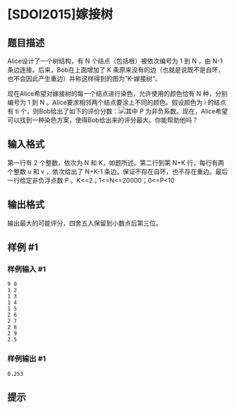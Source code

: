 # [SDOI2015]嫁接树

## 题目描述

Alice设计了一个树结构，有 N 个结点（包括根）被依次编号为 1 到 N ，由 N-1 条边连接。后来，Bob在上面增加了 K 条原来没有的边（也就是说既不是自环，也不会因此产生重边）并称这样得到的图为”K-嫁接树“。

现在Alice希望对嫁接树的每一个结点进行染色，允许使用的颜色恰有 N 种，分别编号为 1 到 N 。Alice要求相邻两个结点要涂上不同的颜色。假设颜色为 i 的结点有 ti 个，则Bob给出了如下的评价分数：![](/JudgeOnline/upload/201605/无标题(3).png)其中 P 为非负系数。现在，Alice希望可以找到一种染色方案，使得Bob给出来的评分最大。你能帮助他吗？


## 输入格式

第一行有 2 个整数，依次为 N 和 K，如题所述。第二行到第 N+K 行，每行有两个整数 u 和 v ，依次给出了 N+K-1 条边。保证不存在自环，也不存在重边。最后一行给定非负浮点数 P 。K<=2；1<=N<=20000；0<=P<10


## 输出格式

输出最大的可能评分，四舍五入保留到小数点后第三位。


## 样例 #1

### 样例输入 #1
```
9 0
1 2
1 3
1 4
1 5
2 6
2 7
2 8
2 9
2.5
```

### 样例输出 #1

```
0.253
```

## 提示


